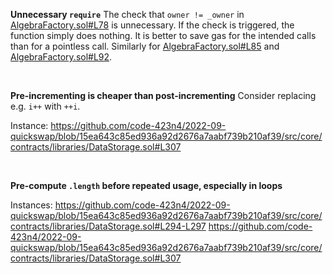 **Unnecessary `require`**
The check that `owner != _owner` in [AlgebraFactory.sol#L78](https://github.com/code-423n4/2022-09-quickswap/blob/15ea643c85ed936a92d2676a7aabf739b210af39/src/core/contracts/AlgebraFactory.sol#L78) is unnecessary. If the check is triggered, the function simply does nothing. It is better to save gas for the intended calls than for a pointless call.
Similarly for [AlgebraFactory.sol#L85](https://github.com/code-423n4/2022-09-quickswap/blob/15ea643c85ed936a92d2676a7aabf739b210af39/src/core/contracts/AlgebraFactory.sol#L85) and [AlgebraFactory.sol#L92](https://github.com/code-423n4/2022-09-quickswap/blob/15ea643c85ed936a92d2676a7aabf739b210af39/src/core/contracts/AlgebraFactory.sol#L92).

&nbsp;

**Pre-incrementing is cheaper than post-incrementing**
Consider replacing e.g. `i++` with `++i`.

Instance:
https://github.com/code-423n4/2022-09-quickswap/blob/15ea643c85ed936a92d2676a7aabf739b210af39/src/core/contracts/libraries/DataStorage.sol#L307

&nbsp;

**Pre-compute `.length` before repeated usage, especially in loops**

Instances:
https://github.com/code-423n4/2022-09-quickswap/blob/15ea643c85ed936a92d2676a7aabf739b210af39/src/core/contracts/libraries/DataStorage.sol#L294-L297
https://github.com/code-423n4/2022-09-quickswap/blob/15ea643c85ed936a92d2676a7aabf739b210af39/src/core/contracts/libraries/DataStorage.sol#L307
